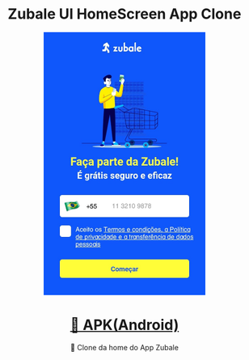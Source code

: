 <h1 align="center">Zubale UI HomeScreen App Clone</h1>

<p align="center">
    <img src="./assets/images/screenshot-app.jpeg" width="320" height="520">
</p>

<h1 align="center">
    <a href="https://drive.google.com/file/d/1jsMSE1HqjlBal1zt2R1YONIH0gzOFIjj/view?usp=sharing">🔗 APK(Android)</a>
</h1>
<p align="center">🚀 Clone da home do App Zubale</p>
